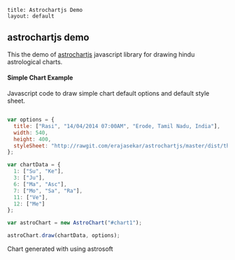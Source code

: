```
title: Astrochartjs Demo
layout: default
```

astrochartjs demo
------------------

This the demo of [astrochartjs](https://github.com/erajasekar/astrochartjs) javascript library for drawing hindu astrological charts.

#### Simple Chart Example

Javascript code to draw simple chart default options and default style sheet.

```javascript

var options = {
  title: ["Rasi", "14/04/2014 07:00AM", "Erode, Tamil Nadu, India"],
  width: 540,
  height: 400,
  styleSheet: "http://rawgit.com/erajasekar/astrochartjs/master/dist/themes/default.css"
};

var chartData = {
  1: ["Su", "Ke"],
  3: ["Ju"],
  6: ["Ma", "Asc"],
  7: ["Mo", "Sa", "Ra"],
  11: ["Ve"],
  12: ["Me"]
};

var astroChart = new AstroChart("#chart1");

astroChart.draw(chartData, options);

```

Chart generated with using astrosoft

<svg id="chart1" width="540" height="400">
    <style type="text/css">
        <![CDATA[rect.house {
            stroke: #FF00FF;
            fill: #F3EFE3;
        }
        rect.chart {
            fill: #F3EFE3;
        }
        text.house {
            font-family : Consolas;
            font-weight: bold;
            font-size: 16px;
            fill : #4867D6;
        }
        text.title {
            font-family: Helvetica, Arial, san-serif;
            font-weight: 700;
            font-size : 16px;
            fill : #248F40;
            text-anchor: middle;
        }
        text.retrograde {
            fill:#04819E;
        }
        #Asc {
            fill:#FF1E00;
        }
        #Mo {
            fill:#A61300
        }
        ]]>
        </style>
</svg>



